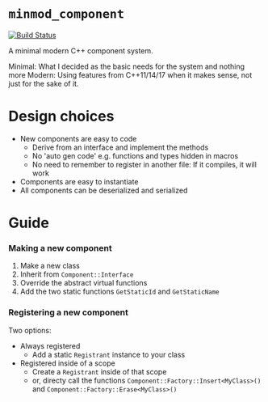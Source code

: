 # `minmod_component`

[![Build Status](https://travis-ci.org/nathanrosspowell/minmod_component.svg?branch=master)](https://travis-ci.org/nathanrosspowell/minmod_component)

A minimal modern C++ component system.

Minimal: What I decided as the basic needs for the system and nothing more
Modern: Using features from C++11/14/17 when it makes sense, not just for the sake of it.

# Design choices

* New components are easy to code
  - Derive from an interface and implement the methods
  - No 'auto gen code' e.g. functions and types hidden in macros
  - No need to remember to register in another file: If it compiles, it will work
* Components are easy to instantiate
* All components can be deserialized and serialized

# Guide

### Making a new component
1. Make a new class
2. Inherit from `Component::Interface`
3. Override the abstract virtual functions
4. Add the two static functions `GetStaticId` and `GetStaticName`

### Registering a new component
Two options:
* Always registered
  - Add a static `Registrant` instance to your class
* Registered inside of a scope
  - Create a `Registrant` inside of that scope
  - or, directy call the functions `Component::Factory::Insert<MyClass>()` and `Component::Factory::Erase<MyClass>()`
